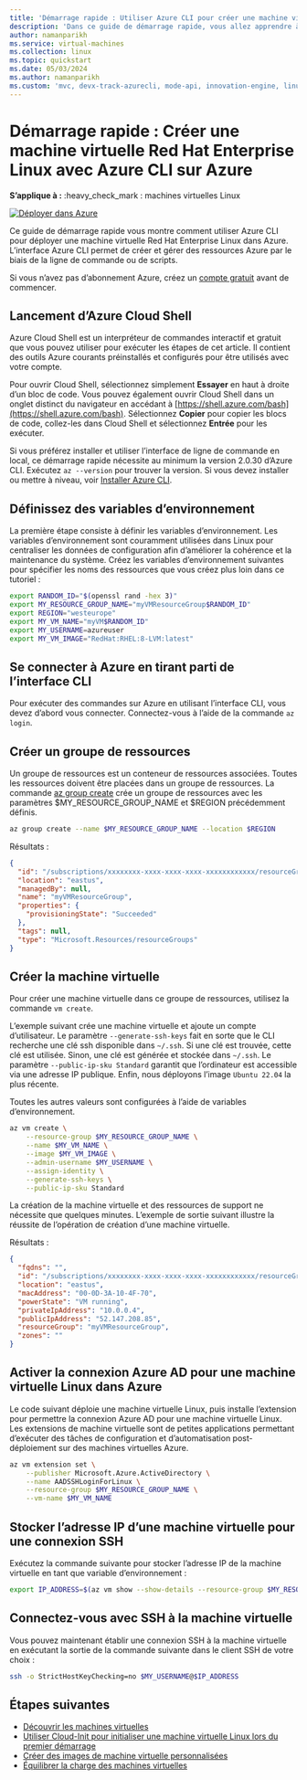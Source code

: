 ```yaml
---
title: 'Démarrage rapide : Utiliser Azure CLI pour créer une machine virtuelle Red Hat Enterprise Linux'
description: 'Dans ce guide de démarrage rapide, vous allez apprendre à utiliser Azure CLI pour créer une machine virtuelle Red Hat Enterprise Linux'
author: namanparikh
ms.service: virtual-machines
ms.collection: linux
ms.topic: quickstart
ms.date: 05/03/2024
ms.author: namanparikh
ms.custom: 'mvc, devx-track-azurecli, mode-api, innovation-engine, linux-related-content'
---
```


# Démarrage rapide : Créer une machine virtuelle Red Hat Enterprise Linux avec Azure CLI sur Azure

**S’applique à :** :heavy_check_mark : machines virtuelles Linux

[![Déployer dans Azure](https://aka.ms/deploytoazurebutton)](https://go.microsoft.com/fwlink/?linkid=2262692)

Ce guide de démarrage rapide vous montre comment utiliser Azure CLI pour déployer une machine virtuelle Red Hat Enterprise Linux dans Azure. L’interface Azure CLI permet de créer et gérer des ressources Azure par le biais de la ligne de commande ou de scripts.

Si vous n’avez pas d’abonnement Azure, créez un [compte gratuit](https://azure.microsoft.com/free/?WT.mc_id=A261C142F) avant de commencer.

## Lancement d’Azure Cloud Shell

Azure Cloud Shell est un interpréteur de commandes interactif et gratuit que vous pouvez utiliser pour exécuter les étapes de cet article. Il contient des outils Azure courants préinstallés et configurés pour être utilisés avec votre compte. 

Pour ouvrir Cloud Shell, sélectionnez simplement **Essayer** en haut à droite d’un bloc de code. Vous pouvez également ouvrir Cloud Shell dans un onglet distinct du navigateur en accédant à [https://shell.azure.com/bash](https://shell.azure.com/bash). Sélectionnez **Copier** pour copier les blocs de code, collez-les dans Cloud Shell et sélectionnez **Entrée** pour les exécuter.

Si vous préférez installer et utiliser l’interface de ligne de commande en local, ce démarrage rapide nécessite au minimum la version 2.0.30 d’Azure CLI. Exécutez `az --version` pour trouver la version. Si vous devez installer ou mettre à niveau, voir [Installer Azure CLI]( /cli/azure/install-azure-cli).

## Définissez des variables d’environnement

La première étape consiste à définir les variables d’environnement. Les variables d’environnement sont couramment utilisées dans Linux pour centraliser les données de configuration afin d’améliorer la cohérence et la maintenance du système. Créez les variables d’environnement suivantes pour spécifier les noms des ressources que vous créez plus loin dans ce tutoriel :

```bash
export RANDOM_ID="$(openssl rand -hex 3)"
export MY_RESOURCE_GROUP_NAME="myVMResourceGroup$RANDOM_ID"
export REGION="westeurope"
export MY_VM_NAME="myVM$RANDOM_ID"
export MY_USERNAME=azureuser
export MY_VM_IMAGE="RedHat:RHEL:8-LVM:latest"
```

## Se connecter à Azure en tirant parti de l’interface CLI

Pour exécuter des commandes sur Azure en utilisant l’interface CLI, vous devez d’abord vous connecter. Connectez-vous à l’aide de la commande `az login`.

## Créer un groupe de ressources

Un groupe de ressources est un conteneur de ressources associées. Toutes les ressources doivent être placées dans un groupe de ressources. La commande [az group create](/cli/azure/group) crée un groupe de ressources avec les paramètres $MY_RESOURCE_GROUP_NAME et $REGION précédemment définis.

```bash
az group create --name $MY_RESOURCE_GROUP_NAME --location $REGION
```

Résultats :

<!-- expected_similarity=0.3 -->
```json
{
  "id": "/subscriptions/xxxxxxxx-xxxx-xxxx-xxxx-xxxxxxxxxxxx/resourceGroups/myVMResourceGroup",
  "location": "eastus",
  "managedBy": null,
  "name": "myVMResourceGroup",
  "properties": {
    "provisioningState": "Succeeded"
  },
  "tags": null,
  "type": "Microsoft.Resources/resourceGroups"
}
```

## Créer la machine virtuelle

Pour créer une machine virtuelle dans ce groupe de ressources, utilisez la commande `vm create`. 

L’exemple suivant crée une machine virtuelle et ajoute un compte d’utilisateur. Le paramètre `--generate-ssh-keys` fait en sorte que le CLI recherche une clé ssh disponible dans `~/.ssh`. Si une clé est trouvée, cette clé est utilisée. Sinon, une clé est générée et stockée dans `~/.ssh`. Le paramètre `--public-ip-sku Standard` garantit que l’ordinateur est accessible via une adresse IP publique. Enfin, nous déployons l’image `Ubuntu 22.04` la plus récente.

Toutes les autres valeurs sont configurées à l’aide de variables d’environnement.

```bash
az vm create \
    --resource-group $MY_RESOURCE_GROUP_NAME \
    --name $MY_VM_NAME \
    --image $MY_VM_IMAGE \
    --admin-username $MY_USERNAME \
    --assign-identity \
    --generate-ssh-keys \
    --public-ip-sku Standard
```

La création de la machine virtuelle et des ressources de support ne nécessite que quelques minutes. L’exemple de sortie suivant illustre la réussite de l’opération de création d’une machine virtuelle.

Résultats :
<!-- expected_similarity=0.3 -->
```json
{
  "fqdns": "",
  "id": "/subscriptions/xxxxxxxx-xxxx-xxxx-xxxx-xxxxxxxxxxxx/resourceGroups/myVMResourceGroup/providers/Microsoft.Compute/virtualMachines/myVM",
  "location": "eastus",
  "macAddress": "00-0D-3A-10-4F-70",
  "powerState": "VM running",
  "privateIpAddress": "10.0.0.4",
  "publicIpAddress": "52.147.208.85",
  "resourceGroup": "myVMResourceGroup",
  "zones": ""
}
```

## Activer la connexion Azure AD pour une machine virtuelle Linux dans Azure

Le code suivant déploie une machine virtuelle Linux, puis installe l’extension pour permettre la connexion Azure AD pour une machine virtuelle Linux. Les extensions de machine virtuelle sont de petites applications permettant d’exécuter des tâches de configuration et d’automatisation post-déploiement sur des machines virtuelles Azure.

```bash
az vm extension set \
    --publisher Microsoft.Azure.ActiveDirectory \
    --name AADSSHLoginForLinux \
    --resource-group $MY_RESOURCE_GROUP_NAME \
    --vm-name $MY_VM_NAME
```

## Stocker l’adresse IP d’une machine virtuelle pour une connexion SSH

Exécutez la commande suivante pour stocker l’adresse IP de la machine virtuelle en tant que variable d’environnement :

```bash
export IP_ADDRESS=$(az vm show --show-details --resource-group $MY_RESOURCE_GROUP_NAME --name $MY_VM_NAME --query publicIps --output tsv)
```

## Connectez-vous avec SSH à la machine virtuelle

<!--## Export the SSH configuration for use with SSH clients that support OpenSSH & SSH into the VM.
Log in to Azure Linux VMs with Azure AD supports exporting the OpenSSH certificate and configuration. That means you can use any SSH clients that support OpenSSH-based certificates to sign in through Azure AD. The following example exports the configuration for all IP addresses assigned to the VM:-->

<!--
```bash
yes | az ssh config --file ~/.ssh/config --name $MY_VM_NAME --resource-group $MY_RESOURCE_GROUP_NAME
```
-->

Vous pouvez maintenant établir une connexion SSH à la machine virtuelle en exécutant la sortie de la commande suivante dans le client SSH de votre choix :

```bash
ssh -o StrictHostKeyChecking=no $MY_USERNAME@$IP_ADDRESS
```

## Étapes suivantes

* [Découvrir les machines virtuelles](../index.yml)
* [Utiliser Cloud-Init pour initialiser une machine virtuelle Linux lors du premier démarrage](tutorial-automate-vm-deployment.md)
* [Créer des images de machine virtuelle personnalisées](tutorial-custom-images.md)
* [Équilibrer la charge des machines virtuelles](../../load-balancer/quickstart-load-balancer-standard-public-cli.md)
